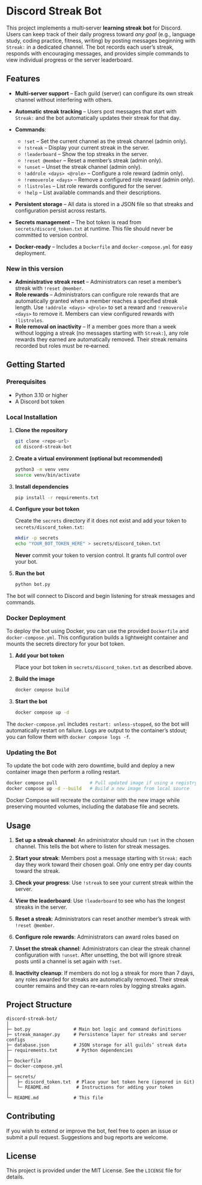 # Discord Streak Bot

This project implements a multi‑server **learning streak bot** for
Discord. Users can keep track of their daily progress toward *any goal*
(e.g., language study, coding practice, fitness, writing) by posting
messages beginning with `Streak:` in a dedicated channel. The bot
records each user’s streak, responds with encouraging messages, and
provides simple commands to view individual progress or the server
leaderboard.

## Features

* **Multi‑server support** – Each guild (server) can configure its own
  streak channel without interfering with others.
* **Automatic streak tracking** – Users post messages that start with
  `Streak:` and the bot automatically updates their streak for that day.
* **Commands**:

  * `!set` – Set the current channel as the streak channel (admin only).
  * `!streak` – Display your current streak in the server.
  * `!leaderboard` – Show the top streaks in the server.
  * `!reset @member` – Reset a member’s streak (admin only).
  * `!unset` – Unset the streak channel (admin only).
  * `!addrole <days> <@role>` – Configure a role reward (admin only).
  * `!removerole <days>` – Remove a configured role reward (admin only).
  * `!listroles` – List role rewards configured for the server.
  * `!help` – List available commands and their descriptions.
* **Persistent storage** – All data is stored in a JSON file so that
  streaks and configuration persist across restarts.
* **Secrets management** – The bot token is read from
  `secrets/discord_token.txt` at runtime. This file should never be
  committed to version control.
* **Docker‑ready** – Includes a `Dockerfile` and `docker-compose.yml` for
  easy deployment.

### New in this version

* **Administrative streak reset** – Administrators can reset a member’s
  streak with `!reset @member`.
* **Role rewards** – Administrators can configure role rewards that are
  automatically granted when a member reaches a specified streak length.
  Use `!addrole <days> <@role>` to set a reward and `!removerole <days>`
  to remove it. Members can view configured rewards with `!listroles`.
* **Role removal on inactivity** – If a member goes more than a week
  without logging a streak (no messages starting with `Streak:`), any
  role rewards they earned are automatically removed. Their streak
  remains recorded but roles must be re‑earned.

## Getting Started

### Prerequisites

* Python 3.10 or higher
* A Discord bot token

### Local Installation

1. **Clone the repository**

   ```sh
   git clone <repo-url>
   cd discord-streak-bot
   ```

2. **Create a virtual environment (optional but recommended)**

   ```sh
   python3 -m venv venv
   source venv/bin/activate
   ```

3. **Install dependencies**

   ```sh
   pip install -r requirements.txt
   ```

4. **Configure your bot token**

   Create the `secrets` directory if it does not exist and add your
   token to `secrets/discord_token.txt`:

   ```sh
   mkdir -p secrets
   echo "YOUR_BOT_TOKEN_HERE" > secrets/discord_token.txt
   ```

   **Never** commit your token to version control. It grants full
   control over your bot.

5. **Run the bot**

   ```sh
   python bot.py
   ```

The bot will connect to Discord and begin listening for streak messages
and commands.

### Docker Deployment

To deploy the bot using Docker, you can use the provided
`Dockerfile` and `docker-compose.yml`. This configuration builds a
lightweight container and mounts the secrets directory for your bot
token.

1. **Add your bot token**

   Place your bot token in `secrets/discord_token.txt` as described
   above.

2. **Build the image**

   ```sh
   docker compose build
   ```

3. **Start the bot**

   ```sh
   docker compose up -d
   ```

The `docker-compose.yml` includes `restart: unless-stopped`, so the bot
will automatically restart on failure. Logs are output to the
container’s stdout; you can follow them with `docker compose logs -f`.

### Updating the Bot

To update the bot code with zero downtime, build and deploy a new
container image then perform a rolling restart.

```sh
docker compose pull            # Pull updated image if using a registry
docker compose up -d --build   # Build a new image from local source
```

Docker Compose will recreate the container with the new image while
preserving mounted volumes, including the database file and secrets.

## Usage

1. **Set up a streak channel**: An administrator should run `!set` in
   the chosen channel. This tells the bot where to listen for streak
   messages.
2. **Start your streak**: Members post a message starting with
   `Streak:` each day they work toward their chosen goal. Only one entry
   per day counts toward the streak.
3. **Check your progress**: Use `!streak` to see your current streak
   within the server.
4. **View the leaderboard**: Use `!leaderboard` to see who has the
   longest streaks in the server.
5. **Reset a streak**: Administrators can reset another member’s streak
   with `!reset @member`.
6. **Configure role rewards**: Administrators can award roles based on

6. **Unset the streak channel**: Administrators can clear the streak
   channel configuration with `!unset`. After unsetting, the bot will
   ignore streak posts until a channel is set again with `!set`.


7. **Inactivity cleanup**: If members do not log a streak for more than
   7 days, any roles awarded for streaks are automatically removed. Their
   streak counter remains and they can re‑earn roles by logging streaks
   again.


## Project Structure

```
discord-streak-bot/
│
├─ bot.py                # Main bot logic and command definitions
├─ streak_manager.py     # Persistence layer for streaks and server configs
├─ database.json         # JSON storage for all guilds’ streak data
├─ requirements.txt       # Python dependencies
│
├─ Dockerfile
├─ docker-compose.yml
│
├─ secrets/
│   ├─ discord_token.txt  # Place your bot token here (ignored in Git)
│   └─ README.md          # Instructions for adding your token
│
└─ README.md             # This file
```

## Contributing

If you wish to extend or improve the bot, feel free to open an issue or
submit a pull request. Suggestions and bug reports are welcome.

## License

This project is provided under the MIT License. See the `LICENSE` file
for details.
